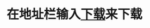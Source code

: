 # **在地址栏输入[下载](https://github.com/Jiarui-Shuai/TheMods/raw/refs/heads/main/letcommandmod/build/libs/template-mod-1.0.0.jar)来下载**
